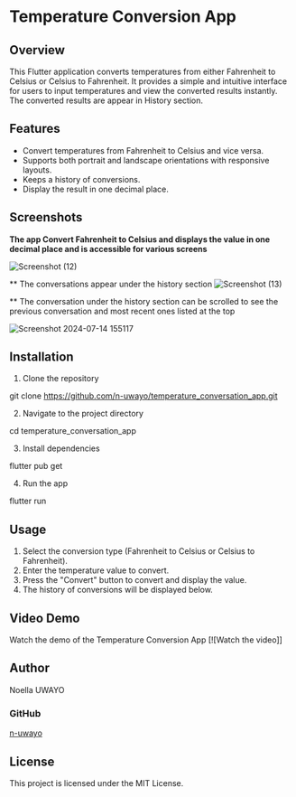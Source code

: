 # Temperature Conversion App

## Overview
This Flutter application converts temperatures from either Fahrenheit to Celsius or Celsius to Fahrenheit. It provides a simple and intuitive interface for users to input temperatures and view the converted results instantly. The converted results are appear in History section.

## Features

- Convert temperatures from Fahrenheit to Celsius and vice versa.
- Supports both portrait and landscape orientations with responsive layouts.
- Keeps a history of conversions.
- Display the result in one decimal place.

## Screenshots

**The app Convert Fahrenheit to Celsius and displays the value in one decimal place and is accessible for various screens**

![Screenshot (12)](https://github.com/user-attachments/assets/566c622f-4041-4e23-9621-4d5afef65fbf)

** The conversations appear under the history section
![Screenshot (13)](https://github.com/user-attachments/assets/efcf6b7c-b6a4-483a-b3ed-4b82aaf662d7)

** The conversation under the history section can be scrolled to see the previous conversation and most recent ones listed at the top

![Screenshot 2024-07-14 155117](https://github.com/user-attachments/assets/5dcf29cd-573b-4de2-8986-5e949a4962f4)

## Installation

1. Clone the repository

git clone https://github.com/n-uwayo/temperature_conversation_app.git

2. Navigate to the project directory

cd temperature_conversation_app

3. Install dependencies

flutter pub get

4. Run the app

flutter run

## Usage

1. Select the conversion type (Fahrenheit to Celsius or Celsius to Fahrenheit).
2. Enter the temperature value to convert.
3. Press the "Convert" button to convert and display the value.
4. The history of conversions will be displayed below.

## Video Demo

Watch the demo of the Temperature Conversion App
[![Watch the video]]


## Author

Noella UWAYO 

### GitHub
[n-uwayo]( https://github.com/n-uwayo)

## License

This project is licensed under the MIT License.

